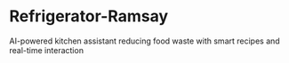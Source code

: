 # Refrigerator-Ramsay
AI-powered kitchen assistant reducing food waste with smart recipes and real-time interaction

